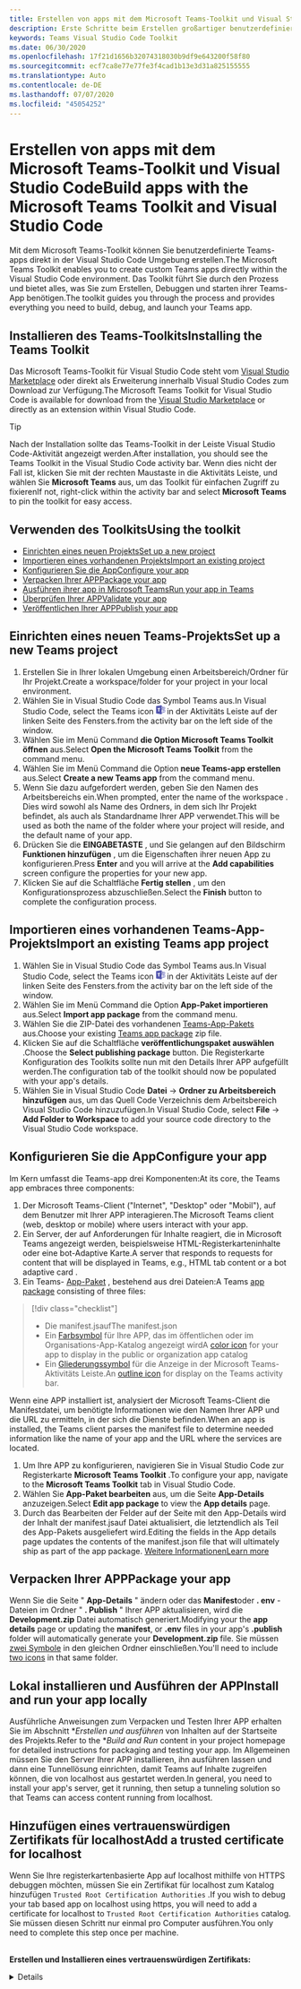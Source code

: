 ```yaml
---
title: Erstellen von apps mit dem Microsoft Teams-Toolkit und Visual Studio Code
description: Erste Schritte beim Erstellen großartiger benutzerdefinierter apps direkt in Visual Studio Code mit dem Microsoft Teams-Toolkit
keywords: Teams Visual Studio Code Toolkit
ms.date: 06/30/2020
ms.openlocfilehash: 17f21d1656b32074318030b9df9e643200f58f80
ms.sourcegitcommit: ecf7ca8e77e77fe3f4cad1b13e3d31a825155555
ms.translationtype: Auto
ms.contentlocale: de-DE
ms.lasthandoff: 07/07/2020
ms.locfileid: "45054252"
---
```

# <a name="build-apps-with-the-microsoft-teams-toolkit-and-visual-studio-code"></a><span data-ttu-id="289c2-104">Erstellen von apps mit dem Microsoft Teams-Toolkit und Visual Studio Code</span><span class="sxs-lookup"><span data-stu-id="289c2-104">Build apps with the Microsoft Teams Toolkit and Visual Studio Code</span></span>

<span data-ttu-id="289c2-105">Mit dem Microsoft Teams-Toolkit können Sie benutzerdefinierte Teams-apps direkt in der Visual Studio Code Umgebung erstellen.</span><span class="sxs-lookup"><span data-stu-id="289c2-105">The Microsoft Teams Toolkit enables you to create custom Teams apps directly within the Visual Studio Code environment.</span></span> <span data-ttu-id="289c2-106">Das Toolkit führt Sie durch den Prozess und bietet alles, was Sie zum Erstellen, Debuggen und starten ihrer Teams-App benötigen.</span><span class="sxs-lookup"><span data-stu-id="289c2-106">The toolkit guides you through the process and provides everything you need to build, debug, and launch your Teams app.</span></span>

## <a name="installing-the-teams-toolkit"></a><span data-ttu-id="289c2-107">Installieren des Teams-Toolkits</span><span class="sxs-lookup"><span data-stu-id="289c2-107">Installing the Teams Toolkit</span></span>

<span data-ttu-id="289c2-108">Das Microsoft Teams-Toolkit für Visual Studio Code steht vom [Visual Studio Marketplace](https://aka.ms/teams-toolkit) oder direkt als Erweiterung innerhalb Visual Studio Codes zum Download zur Verfügung.</span><span class="sxs-lookup"><span data-stu-id="289c2-108">The Microsoft Teams Toolkit for Visual Studio Code is available for download from the [Visual Studio Marketplace](https://aka.ms/teams-toolkit) or directly as an extension within Visual Studio Code.</span></span>

> [!TIP]
> <span data-ttu-id="289c2-109">Nach der Installation sollte das Teams-Toolkit in der Leiste Visual Studio Code-Aktivität angezeigt werden.</span><span class="sxs-lookup"><span data-stu-id="289c2-109">After installation, you should see the Teams Toolkit in the Visual Studio Code activity bar.</span></span> <span data-ttu-id="289c2-110">Wenn dies nicht der Fall ist, klicken Sie mit der rechten Maustaste in die Aktivitäts Leiste, und wählen Sie **Microsoft Teams** aus, um das Toolkit für einfachen Zugriff zu fixieren</span><span class="sxs-lookup"><span data-stu-id="289c2-110">If not, right-click within the activity bar and select **Microsoft Teams** to pin the toolkit for easy access.</span></span>

## <a name="using-the-toolkit"></a><span data-ttu-id="289c2-111">Verwenden des Toolkits</span><span class="sxs-lookup"><span data-stu-id="289c2-111">Using the toolkit</span></span>

- [<span data-ttu-id="289c2-112">Einrichten eines neuen Projekts</span><span class="sxs-lookup"><span data-stu-id="289c2-112">Set up a new project</span></span>](#set-up-a-new-teams-project)
- [<span data-ttu-id="289c2-113">Importieren eines vorhandenen Projekts</span><span class="sxs-lookup"><span data-stu-id="289c2-113">Import an existing project</span></span>](#import-an-existing-teams-app-project)
- [<span data-ttu-id="289c2-114">Konfigurieren Sie die App</span><span class="sxs-lookup"><span data-stu-id="289c2-114">Configure your app</span></span>](#configure-your-app)
- [<span data-ttu-id="289c2-115">Verpacken Ihrer APP</span><span class="sxs-lookup"><span data-stu-id="289c2-115">Package your app</span></span>](#package-your-app)
- [<span data-ttu-id="289c2-116">Ausführen ihrer app in Microsoft Teams</span><span class="sxs-lookup"><span data-stu-id="289c2-116">Run your app in Teams</span></span>](#run-your-app-in-teams)
- [<span data-ttu-id="289c2-117">Überprüfen Ihrer APP</span><span class="sxs-lookup"><span data-stu-id="289c2-117">Validate your app</span></span>](#validate-your-app)
- [<span data-ttu-id="289c2-118">Veröffentlichen Ihrer APP</span><span class="sxs-lookup"><span data-stu-id="289c2-118">Publish your app</span></span>](#publish-your-app-to-teams)

## <a name="set-up-a-new-teams-project"></a><span data-ttu-id="289c2-119">Einrichten eines neuen Teams-Projekts</span><span class="sxs-lookup"><span data-stu-id="289c2-119">Set up a new Teams project</span></span>

1. <span data-ttu-id="289c2-120">Erstellen Sie in Ihrer lokalen Umgebung einen Arbeitsbereich/Ordner für Ihr Projekt.</span><span class="sxs-lookup"><span data-stu-id="289c2-120">Create a workspace/folder for your project in your local environment.</span></span>
1. <span data-ttu-id="289c2-121">Wählen Sie in Visual Studio Code das Symbol Teams aus.</span><span class="sxs-lookup"><span data-stu-id="289c2-121">In Visual Studio Code, select the Teams icon</span></span> ![Teams-Symbol](../assets/icons/favicon-16x16.png) <span data-ttu-id="289c2-123">in der Aktivitäts Leiste auf der linken Seite des Fensters.</span><span class="sxs-lookup"><span data-stu-id="289c2-123">from the activity bar on the left side of the window.</span></span>
1. <span data-ttu-id="289c2-124">Wählen Sie im Menü Command **die Option Microsoft Teams Toolkit öffnen** aus.</span><span class="sxs-lookup"><span data-stu-id="289c2-124">Select **Open the Microsoft Teams Toolkit** from the command menu.</span></span>
1. <span data-ttu-id="289c2-125">Wählen Sie im Menü Command die Option **neue Teams-app erstellen** aus.</span><span class="sxs-lookup"><span data-stu-id="289c2-125">Select **Create a new Teams app** from the command menu.</span></span>
1. <span data-ttu-id="289c2-126">Wenn Sie dazu aufgefordert werden, geben Sie den Namen des Arbeitsbereichs ein.</span><span class="sxs-lookup"><span data-stu-id="289c2-126">When prompted, enter the name of the workspace .</span></span> <span data-ttu-id="289c2-127">Dies wird sowohl als Name des Ordners, in dem sich Ihr Projekt befindet, als auch als Standardname Ihrer APP verwendet.</span><span class="sxs-lookup"><span data-stu-id="289c2-127">This will be used as both the name of the folder where your project will reside, and the default name of your app.</span></span>
1. <span data-ttu-id="289c2-128">Drücken Sie die **EINGABETASTE** , und Sie gelangen auf den Bildschirm **Funktionen hinzufügen** , um die Eigenschaften ihrer neuen App zu konfigurieren.</span><span class="sxs-lookup"><span data-stu-id="289c2-128">Press **Enter** and you will arrive at the **Add capabilities** screen configure the properties for your new app.</span></span>
1. <span data-ttu-id="289c2-129">Klicken Sie auf die Schaltfläche **Fertig stellen** , um den Konfigurationsprozess abzuschließen.</span><span class="sxs-lookup"><span data-stu-id="289c2-129">Select the **Finish** button to complete the configuration process.</span></span>

## <a name="import-an-existing-teams-app-project"></a><span data-ttu-id="289c2-130">Importieren eines vorhandenen Teams-App-Projekts</span><span class="sxs-lookup"><span data-stu-id="289c2-130">Import an existing Teams app project</span></span>

1. <span data-ttu-id="289c2-131">Wählen Sie in Visual Studio Code das Symbol Teams aus.</span><span class="sxs-lookup"><span data-stu-id="289c2-131">In Visual Studio Code, select the Teams icon</span></span> ![Teams-Symbol](../assets/icons/favicon-16x16.png) <span data-ttu-id="289c2-133">in der Aktivitäts Leiste auf der linken Seite des Fensters.</span><span class="sxs-lookup"><span data-stu-id="289c2-133">from the activity bar on the left side of the window.</span></span>
1. <span data-ttu-id="289c2-134">Wählen Sie im Menü Command die Option **App-Paket importieren** aus.</span><span class="sxs-lookup"><span data-stu-id="289c2-134">Select **Import app package** from the command menu.</span></span>
1. <span data-ttu-id="289c2-135">Wählen Sie die ZIP-Datei des vorhandenen [Teams-App-Pakets](../concepts/build-and-test/apps-package.md) aus.</span><span class="sxs-lookup"><span data-stu-id="289c2-135">Choose your existing [Teams app package](../concepts/build-and-test/apps-package.md) zip file.</span></span>
1. <span data-ttu-id="289c2-136">Klicken Sie auf die Schaltfläche **veröffentlichungspaket auswählen** .</span><span class="sxs-lookup"><span data-stu-id="289c2-136">Choose the **Select publishing package** button.</span></span> <span data-ttu-id="289c2-137">Die Registerkarte Konfiguration des Toolkits sollte nun mit den Details Ihrer APP aufgefüllt werden.</span><span class="sxs-lookup"><span data-stu-id="289c2-137">The configuration tab of the toolkit should now be populated with your app's details.</span></span>
1. <span data-ttu-id="289c2-138">Wählen Sie in Visual Studio Code **Datei**  ->  **Ordner zu Arbeitsbereich hinzufügen** aus, um das Quell Code Verzeichnis dem Arbeitsbereich Visual Studio Code hinzuzufügen.</span><span class="sxs-lookup"><span data-stu-id="289c2-138">In Visual Studio Code, select **File** -> **Add Folder to Workspace** to add your source code directory to the Visual Studio Code workspace.</span></span>

## <a name="configure-your-app"></a><span data-ttu-id="289c2-139">Konfigurieren Sie die App</span><span class="sxs-lookup"><span data-stu-id="289c2-139">Configure your app</span></span>

<span data-ttu-id="289c2-140">Im Kern umfasst die Teams-app drei Komponenten:</span><span class="sxs-lookup"><span data-stu-id="289c2-140">At its core, the Teams app embraces three components:</span></span>

  1. <span data-ttu-id="289c2-141">Der Microsoft Teams-Client ("Internet", "Desktop" oder "Mobil"), auf dem Benutzer mit Ihrer APP interagieren.</span><span class="sxs-lookup"><span data-stu-id="289c2-141">The Microsoft Teams client (web, desktop or mobile) where users interact with your app.</span></span>
  1. <span data-ttu-id="289c2-142">Ein Server, der auf Anforderungen für Inhalte reagiert, die in Microsoft Teams angezeigt werden, beispielsweise HTML-Registerkarteninhalte oder eine bot-Adaptive Karte.</span><span class="sxs-lookup"><span data-stu-id="289c2-142">A server that responds to requests for content that will be displayed in Teams, e.g., HTML tab content or a bot adaptive card .</span></span>
  1. <span data-ttu-id="289c2-143">Ein Teams- [App-Paket](/concepts/build-and-test/apps-package.md) , bestehend aus drei Dateien:</span><span class="sxs-lookup"><span data-stu-id="289c2-143">A Teams [app package](/concepts/build-and-test/apps-package.md) consisting of three files:</span></span>

  > [!div class="checklist"]
  >
  > - <span data-ttu-id="289c2-144">Die manifest.jsauf</span><span class="sxs-lookup"><span data-stu-id="289c2-144">The manifest.json</span></span> 
  > - <span data-ttu-id="289c2-145">Ein [Farbsymbol](../resources/schema/manifest-schema.md#icons) für Ihre APP, das im öffentlichen oder im Organisations-App-Katalog angezeigt wird</span><span class="sxs-lookup"><span data-stu-id="289c2-145">A [color icon](../resources/schema/manifest-schema.md#icons) for your app to display in the public or organization app catalog</span></span>
 > - <span data-ttu-id="289c2-146">Ein [Gliederungssymbol](../resources/schema/manifest-schema.md#icons) für die Anzeige in der Microsoft Teams-Aktivitäts Leiste.</span><span class="sxs-lookup"><span data-stu-id="289c2-146">An [outline icon](../resources/schema/manifest-schema.md#icons) for display on the Teams activity bar.</span></span>

<span data-ttu-id="289c2-147">Wenn eine APP installiert ist, analysiert der Microsoft Teams-Client die Manifestdatei, um benötigte Informationen wie den Namen Ihrer APP und die URL zu ermitteln, in der sich die Dienste befinden.</span><span class="sxs-lookup"><span data-stu-id="289c2-147">When an app is installed, the Teams client parses the manifest file to determine needed information like the name of your app and the URL where the services are located.</span></span>

1. <span data-ttu-id="289c2-148">Um Ihre APP zu konfigurieren, navigieren Sie in Visual Studio Code zur Registerkarte **Microsoft Teams Toolkit** .</span><span class="sxs-lookup"><span data-stu-id="289c2-148">To configure your app, navigate to the **Microsoft Teams Toolkit** tab in Visual Studio Code.</span></span>
1. <span data-ttu-id="289c2-149">Wählen Sie **App-Paket bearbeiten** aus, um die Seite **App-Details** anzuzeigen.</span><span class="sxs-lookup"><span data-stu-id="289c2-149">Select **Edit app package** to view the **App details** page.</span></span>
1. <span data-ttu-id="289c2-150">Durch das Bearbeiten der Felder auf der Seite mit den App-Details wird der Inhalt der manifest.jsauf Datei aktualisiert, die letztendlich als Teil des App-Pakets ausgeliefert wird.</span><span class="sxs-lookup"><span data-stu-id="289c2-150">Editing the fields in the App details page updates the contents of the manifest.json file that will ultimately ship as part of the app package.</span></span> [<span data-ttu-id="289c2-151">Weitere Informationen</span><span class="sxs-lookup"><span data-stu-id="289c2-151">Learn more</span></span>](https://aka.ms/teams-toolkit-manifest)

## <a name="package-your-app"></a><span data-ttu-id="289c2-152">Verpacken Ihrer APP</span><span class="sxs-lookup"><span data-stu-id="289c2-152">Package your app</span></span>

<span data-ttu-id="289c2-153">Wenn Sie die Seite " **App-Details** " ändern oder das **Manifest**oder **. env** -Dateien im Ordner " **. Publish** " Ihrer APP aktualisieren, wird die **Development.zip** Datei automatisch generiert.</span><span class="sxs-lookup"><span data-stu-id="289c2-153">Modifying your the **app details** page or updating the **manifest**, or **.env** files in your app's  **.publish** folder will automatically generate your **Development.zip** file.</span></span> <span data-ttu-id="289c2-154">Sie müssen [zwei Symbole](../concepts/build-and-test/apps-package.md#icons) in den gleichen Ordner einschließen.</span><span class="sxs-lookup"><span data-stu-id="289c2-154">You'll need to include [two icons](../concepts/build-and-test/apps-package.md#icons) in that same folder.</span></span>

## <a name="install-and-run-your-app-locally"></a><span data-ttu-id="289c2-155">Lokal installieren und Ausführen der APP</span><span class="sxs-lookup"><span data-stu-id="289c2-155">Install and run your app locally</span></span>

<span data-ttu-id="289c2-156">Ausführliche Anweisungen zum Verpacken und Testen Ihrer APP erhalten Sie im Abschnitt \**Erstellen und ausführen* von Inhalten auf der Startseite des Projekts.</span><span class="sxs-lookup"><span data-stu-id="289c2-156">Refer to the \**Build and Run* content in your project homepage for detailed instructions for packaging and testing your app.</span></span> <span data-ttu-id="289c2-157">Im Allgemeinen müssen Sie den Server Ihrer APP installieren, ihn ausführen lassen und dann eine Tunnellösung einrichten, damit Teams auf Inhalte zugreifen können, die von localhost aus gestartet werden.</span><span class="sxs-lookup"><span data-stu-id="289c2-157">In general, you need to install your app's server, get it running, then setup a tunneling solution so that Teams can access content running from localhost.</span></span>

## <a name="add-a-trusted-certificate-for-localhost"></a><span data-ttu-id="289c2-158">Hinzufügen eines vertrauenswürdigen Zertifikats für localhost</span><span class="sxs-lookup"><span data-stu-id="289c2-158">Add a trusted certificate for localhost</span></span>

<span data-ttu-id="289c2-159">Wenn Sie Ihre registerkartenbasierte App auf localhost mithilfe von HTTPS debuggen möchten, müssen Sie ein Zertifikat für localhost zum Katalog hinzufügen `Trusted Root Certification Authorities` .</span><span class="sxs-lookup"><span data-stu-id="289c2-159">If you wish to debug your tab based app on localhost using https, you will need to add a certificate for localhost to `Trusted Root Certification Authorities` catalog.</span></span> <span data-ttu-id="289c2-160">Sie müssen diesen Schritt nur einmal pro Computer ausführen.</span><span class="sxs-lookup"><span data-stu-id="289c2-160">You only need to complete this step once per machine.</span></span></br></br>

<span data-ttu-id="289c2-161">**Erstellen und Installieren eines vertrauenswürdigen Zertifikats:**
<details>
  </span><span class="sxs-lookup"><span data-stu-id="289c2-161">**Create and install a trusted certificate:**
<details>
  </span></span><summary><span data-ttu-id="289c2-162">Hier erweitern</span><span class="sxs-lookup"><span data-stu-id="289c2-162">Expand here</span></span></summary>

* <span data-ttu-id="289c2-163">Erstellen und Ausführen der APP</span><span class="sxs-lookup"><span data-stu-id="289c2-163">Build and run your app</span></span>
  * <span data-ttu-id="289c2-164">Folgen Sie den Anweisungen im Abschnitt **Erstellen und ausführen** der Projekt-Readme-Datei, damit Sie von bereitgestellt wird https://localhost:3000/tab . Im allgemeinen umfasst dies die Ausführung von `npm install` Then`npm start`</span><span class="sxs-lookup"><span data-stu-id="289c2-164">Follow the instuctions in the **Build and Run** section of your project Readme so that it's being served from https://localhost:3000/tab. Generally, this will involve executing `npm install` then `npm start`</span></span>
  * <span data-ttu-id="289c2-165">Navigieren zu https://localhost:3000/tab von Google Chrome</span><span class="sxs-lookup"><span data-stu-id="289c2-165">Navigate to https://localhost:3000/tab from Google Chrome</span></span>

* <span data-ttu-id="289c2-166">Erwerben Sie das SSL-Zertifikat:</span><span class="sxs-lookup"><span data-stu-id="289c2-166">Acquire the SSL certificate:</span></span>
  * <span data-ttu-id="289c2-167">Öffnen Sie das Fenster Chrome Developer Tools ( `ctrl + shift + i`  /  `cmd + option + i` ).</span><span class="sxs-lookup"><span data-stu-id="289c2-167">Open the Chrome Developer Tools window (`ctrl + shift + i` / `cmd + option + i`).</span></span>
  * <span data-ttu-id="289c2-168">Klicken Sie auf die `Security` Registerkarte</span><span class="sxs-lookup"><span data-stu-id="289c2-168">Click on the `Security` tab</span></span>
  * <span data-ttu-id="289c2-169">Klicken Sie auf `View certificate` und Sie haben die Möglichkeit, das Zertifikat herunterzuladen – entweder durch Ziehen auf Ihren Desktop in OS X oder durch Klicken auf die `Details` Registerkarte in Windows und dann auf`Copy to File…`</span><span class="sxs-lookup"><span data-stu-id="289c2-169">Click on `View certificate` and you’ll have the option to download the certificate — either by dragging it to your desktop in OS X, or by clicking on the `Details` tab in Windows and clicking `Copy to File…`</span></span>
  * <span data-ttu-id="289c2-170">Nennen Sie die Datei <*alles*>. CER, und speichern Sie Sie in einem Ordner, für den keine Zustimmung des Administrators erforderlich ist, um eine Schreibaktion auszuführen.</span><span class="sxs-lookup"><span data-stu-id="289c2-170">Name the file <*anything*>.cer and save it to a folder that doesn't require admin consent to perform a write action.</span></span>
  
* <span data-ttu-id="289c2-171">Installieren des Zertifikats unter **Windows**</span><span class="sxs-lookup"><span data-stu-id="289c2-171">Install the certificate on **Windows**</span></span>
  * <span data-ttu-id="289c2-172">Wählen Sie die `DER encoded binary X.509 (.CER)` Option (die erste) aus, und speichern Sie Sie.</span><span class="sxs-lookup"><span data-stu-id="289c2-172">Choose the `DER encoded binary X.509 (.CER)` option (the first one) and save it.</span></span>
  * <span data-ttu-id="289c2-173">Doppelklicken Sie auf das Zertifikat, und installieren Sie es.</span><span class="sxs-lookup"><span data-stu-id="289c2-173">Double click on the certificate and install it.</span></span>
  * <span data-ttu-id="289c2-174">Wählen Sie`Local Machine`</span><span class="sxs-lookup"><span data-stu-id="289c2-174">Choose `Local Machine`</span></span>
  * <span data-ttu-id="289c2-175">Wählen Sie`Place all certificates in the following store`</span><span class="sxs-lookup"><span data-stu-id="289c2-175">Select `Place all certificates in the following store`</span></span>
  * <span data-ttu-id="289c2-176">Wählen Sie`Trusted Root Certification Authorities`</span><span class="sxs-lookup"><span data-stu-id="289c2-176">Choose `Trusted Root Certification Authorities`</span></span>
  * <span data-ttu-id="289c2-177">Bestätigen der Installation</span><span class="sxs-lookup"><span data-stu-id="289c2-177">Confirm your installation</span></span>
  
* <span data-ttu-id="289c2-178">Installieren des Zertifikats **Mac OS X**</span><span class="sxs-lookup"><span data-stu-id="289c2-178">Install the certificate **Mac OS X**</span></span>
  * <span data-ttu-id="289c2-179">Öffnen Sie unter OS X das Dienstprogramm "Schlüsselbund-Access" und wählen Sie im `System` Menü auf der linken Seite.</span><span class="sxs-lookup"><span data-stu-id="289c2-179">On OS X, open the Keychain Access utility and select `System` from the menu on the left.</span></span> <span data-ttu-id="289c2-180">Klicken Sie auf das Schlosssymbol, um Änderungen zu aktivieren.</span><span class="sxs-lookup"><span data-stu-id="289c2-180">Click the lock icon to enable changes.</span></span>
  * <span data-ttu-id="289c2-181">Klicken Sie auf die Schaltfläche Plus am unteren Rand, um ein neues Zertifikat hinzuzufügen, und wählen Sie die Datei aus, die `localhost.cer` Sie auf den Desktop gezogen haben.</span><span class="sxs-lookup"><span data-stu-id="289c2-181">Click the plus button near the bottom to add a new certificate, and select the `localhost.cer` file you dragged to the desktop.</span></span> <span data-ttu-id="289c2-182">Klicken Sie `Always Trust` in das angezeigte Dialogfeld.</span><span class="sxs-lookup"><span data-stu-id="289c2-182">Click `Always Trust` in the dialog that appears.</span></span>
  * <span data-ttu-id="289c2-183">Nachdem Sie das Zertifikat dem System-Schlüsselbund hinzugefügt haben, doppelklicken Sie auf das Zertifikat, und erweitern Sie den `Trust` Abschnitt mit den Zertifikatdetails.</span><span class="sxs-lookup"><span data-stu-id="289c2-183">After adding the certificate to the system keychain, double-click the certificate and expand the `Trust` section of the certificate details.</span></span> <span data-ttu-id="289c2-184">Wählen Sie `Always Trust` für jede Option aus.</span><span class="sxs-lookup"><span data-stu-id="289c2-184">Select `Always Trust` for every option.</span></span>

> [!IMPORTANT]
> <span data-ttu-id="289c2-185">Wenn Sie eine Sicherheitszertifikat Warnung erhalten, navigieren Sie zu https://localhost:3000/tab . Wenn die Website immer noch nicht vertrauenswürdig ist, starten Sie Ihren Computer neu, und localhost sollte als vertrauenswürdig akzeptiert werden.</span><span class="sxs-lookup"><span data-stu-id="289c2-185">If you receive a security certificate warning, navigate to https://localhost:3000/tab. If the site is still not trusted, reboot your machine and localhost should be accepted as trusted.</span></span>
</details>

## <a name="run-your-app-in-teams"></a><span data-ttu-id="289c2-186">Ausführen ihrer app in Microsoft Teams</span><span class="sxs-lookup"><span data-stu-id="289c2-186">Run your app in Teams</span></span>
- <span data-ttu-id="289c2-187">Voraussetzungen:</span><span class="sxs-lookup"><span data-stu-id="289c2-187">Prerequisites:</span></span>
  - [<span data-ttu-id="289c2-188">Aktivieren von Microsoft Teams Developer Preview Mode</span><span class="sxs-lookup"><span data-stu-id="289c2-188">Enable Teams developer preview mode</span></span>](https://aka.ms/teams-toolkit-enable-devpreview)

1. <span data-ttu-id="289c2-189">Navigieren Sie auf der linken Seite des Visual Studio Code Fensters zur Aktivitäts Leiste.</span><span class="sxs-lookup"><span data-stu-id="289c2-189">Navigate to the activity bar on the left side of the Visual Studio Code window.</span></span>
1. <span data-ttu-id="289c2-190">Wählen Sie das Symbol **Ausführen** aus, um die Ansicht **ausführen und Debuggen** anzuzeigen.</span><span class="sxs-lookup"><span data-stu-id="289c2-190">Select the **Run** icon to display the **Run and Debug** view.</span></span>
1. <span data-ttu-id="289c2-191">Sie können auch die Tastenkombination verwenden `Ctrl+Shift+D` .</span><span class="sxs-lookup"><span data-stu-id="289c2-191">You can also use the keyboard shortcut `Ctrl+Shift+D`.</span></span>

## <a name="validate-your-app"></a><span data-ttu-id="289c2-192">Überprüfen Ihrer APP</span><span class="sxs-lookup"><span data-stu-id="289c2-192">Validate your app</span></span>

<span data-ttu-id="289c2-193">Auf der Seite über **prüfen** können Sie Ihr App-Paket überprüfen, bevor Sie Ihre APP an AppSource senden.</span><span class="sxs-lookup"><span data-stu-id="289c2-193">The **Validate** page allows you to check your app package before submitting your app to AppSource.</span></span> <span data-ttu-id="289c2-194">Laden Sie einfach das Manifest-Paket hoch, und das Überprüfungstool überprüft Ihre APP mit allen Manifest-bezogenen Testfällen.</span><span class="sxs-lookup"><span data-stu-id="289c2-194">Simply upload the manifest package and the validation tool will check your app against all manifest related test cases.</span></span> <span data-ttu-id="289c2-195">Bei jedem fehlgeschlagenen Test enthält die Beschreibung einen Link zur Dokumentation, mit dem Sie den Fehler beheben können.</span><span class="sxs-lookup"><span data-stu-id="289c2-195">For each failed tests, the description provides a documentation link to help you fix the error.</span></span> <span data-ttu-id="289c2-196">Bei den Tests, die schwer zu automatisieren sind, werden in der **vorläufigen Prüfliste** 7 der häufigsten fehlgeschlagenen Testfälle sowie Links zu einer vollständigen Übermittlungs Prüfliste aufgeführt.</span><span class="sxs-lookup"><span data-stu-id="289c2-196">For the tests that are hard to automate, the **Preliminary checklist** details 7 of the most common failed test cases as well as link to a complete submission checklist.</span></span>

## <a name="publish-your-app-to-teams"></a><span data-ttu-id="289c2-197">Veröffentlichen Ihrer APP in Microsoft Teams</span><span class="sxs-lookup"><span data-stu-id="289c2-197">Publish your app to Teams</span></span>

<span data-ttu-id="289c2-198">Auf Ihrer Project-Startseite können Sie Ihre APP in ein Team hochladen, Ihre APP für Benutzer in Ihrer Organisation an den benutzerdefinierten APP-Speicher des Unternehmens übermitteln oder Ihre APP an die APP-Quelle für alle Microsoft Teams-Benutzer senden.</span><span class="sxs-lookup"><span data-stu-id="289c2-198">On your project home page, you can upload your app to a team, submit your app to your company custom app store for users in your organization, or submit your app to App Source for all Teams users.</span></span> <span data-ttu-id="289c2-199">Ihr IT-Administrator prüft diese Übermittlungen.</span><span class="sxs-lookup"><span data-stu-id="289c2-199">Your IT admin will review these submissions.</span></span> <span data-ttu-id="289c2-200">Sie können zur Seite *veröffentlichen* zurückkehren, um den Übermittlungsstatus zu überprüfen und zu erfahren, ob Ihre APP von Ihrem IT-Administrator genehmigt oder abgelehnt wurde. In diesem Fall können Sie auch Aktualisierungen an Ihre APP übermitteln oder derzeit aktive Übermittlungen kündigen.</span><span class="sxs-lookup"><span data-stu-id="289c2-200">You can return to the *Publish* page to check on your submission status and learn if your app was approved or rejected by your IT admin. This is also where you'll come to submit updates to your app or cancel any currently active submissions.</span></span>

> [!div class="nextstepaction"]
> [<span data-ttu-id="289c2-201">Nächster Schritt: Verwalten und unterstützen Ihrer veröffentlichten App</span><span class="sxs-lookup"><span data-stu-id="289c2-201">Next step: Maintaining and supporting your published app</span></span>](../concepts/deploy-and-publish/appsource/post-publish/overview.md)
